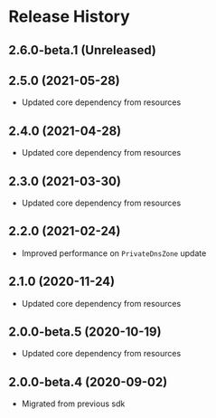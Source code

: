 # Release History

## 2.6.0-beta.1 (Unreleased)

## 2.5.0 (2021-05-28)
- Updated core dependency from resources

## 2.4.0 (2021-04-28)

- Updated core dependency from resources

## 2.3.0 (2021-03-30)

- Updated core dependency from resources

## 2.2.0 (2021-02-24)

- Improved performance on `PrivateDnsZone` update

## 2.1.0 (2020-11-24)

- Updated core dependency from resources

## 2.0.0-beta.5 (2020-10-19)

- Updated core dependency from resources

## 2.0.0-beta.4 (2020-09-02)

- Migrated from previous sdk
